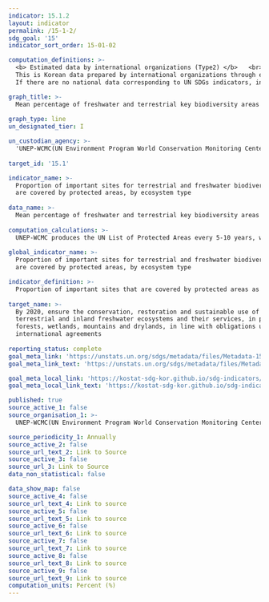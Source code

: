 ```yaml
---
indicator: 15.1.2
layout: indicator
permalink: /15-1-2/
sdg_goal: '15'
indicator_sort_order: 15-01-02

computation_definitions: >-
  <b> Estimated data by international organizations (Type2) </b>   <br>
  This is Korean data prepared by international organizations through estimation and modeling. <br>
  If there are no national data corresponding to UN SDGs indicators, international data are available for monitoring.

graph_title: >-
  Mean percentage of freshwater and terrestrial key biodiversity areas (KBAs) covered by designated protected areas
  
graph_type: line
un_designated_tier: I

un_custodian_agency: >-
  'UNEP-WCMC(UN Environment Program World Conservation Monitoring Center), IUCN(International Union for Conservation of Nature)'
  
target_id: '15.1'

indicator_name: >-
  Proportion of important sites for terrestrial and freshwater biodiversity that
  are covered by protected areas, by ecosystem type
  
data_name: >-
  Mean percentage of freshwater and terrestrial key biodiversity areas (KBAs) covered by designated protected areas
  
computation_calculations: >-
  UNEP-WCMC produces the UN List of Protected Areas every 5-10 years, which is updated on an ongoing basis in cooperation with national ministries/agencies responsible for protecte area designation and management and NGOs
  
global_indicator_name: >-
  Proportion of important sites for terrestrial and freshwater biodiversity that
  are covered by protected areas, by ecosystem type

indicator_definition: >-
  Proportion of important sites that are covered by protected areas as defined by the International Union for Conservation of Nature(IUCN)
  
target_name: >-
  By 2020, ensure the conservation, restoration and sustainable use of
  terrestrial and inland freshwater ecosystems and their services, in particular
  forests, wetlands, mountains and drylands, in line with obligations under
  international agreements
  
reporting_status: complete
goal_meta_link: 'https://unstats.un.org/sdgs/metadata/files/Metadata-15-01-02.pdf'
goal_meta_link_text: 'https://unstats.un.org/sdgs/metadata/files/Metadata-15-01-02.pdf'

goal_meta_local_link: 'https://kostat-sdg-kor.github.io/sdg-indicators/public/data/Metadata-15-01-02_ENG.pdf'
goal_meta_local_link_text: 'https://kostat-sdg-kor.github.io/sdg-indicators/public/data/Metadata-15-01-02_ENG.pdf'

published: true
source_active_1: false
source_organisation_1: >- 
  UNEP-WCMC(UN Environment Program World Conservation Monitoring Center), IUCN(International Union for Conservation of Nature)

source_periodicity_1: Annually 
source_active_2: false
source_url_text_2: Link to Source
source_active_3: false
source_url_3: Link to Source
data_non_statistical: false

data_show_map: false
source_active_4: false
source_url_text_4: Link to source
source_active_5: false
source_url_text_5: Link to source
source_active_6: false
source_url_text_6: Link to source
source_active_7: false
source_url_text_7: Link to source
source_active_8: false
source_url_text_8: Link to source
source_active_9: false
source_url_text_9: Link to source
computation_units: Percent (%)
---
```

